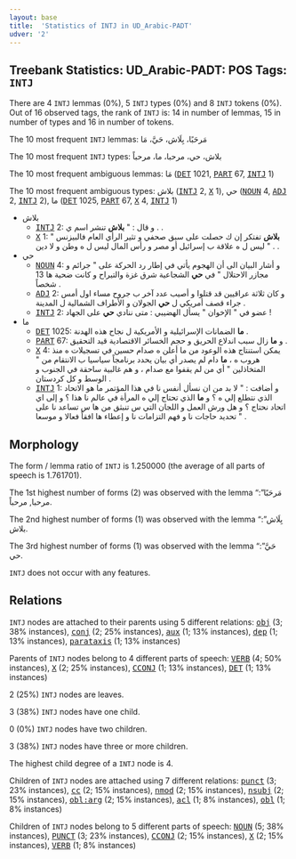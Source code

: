 ```yaml
---
layout: base
title:  'Statistics of INTJ in UD_Arabic-PADT'
udver: '2'
---
```


## Treebank Statistics: UD_Arabic-PADT: POS Tags: `INTJ`

There are 4 `INTJ` lemmas (0%), 5 `INTJ` types (0%) and 8 `INTJ` tokens (0%).
Out of 16 observed tags, the rank of `INTJ` is: 14 in number of lemmas, 15 in number of types and 16 in number of tokens.

The 10 most frequent `INTJ` lemmas: مَرحَبًا، بِلَاش، حَيَّ، مَا

The 10 most frequent `INTJ` types:  بلاش، حي، مرحبا، ما، مرحباً

The 10 most frequent ambiguous lemmas: مَا (<tt><a href="ar_padt-pos-DET.html">DET</a></tt> 1021, <tt><a href="ar_padt-pos-PART.html">PART</a></tt> 67, <tt><a href="ar_padt-pos-INTJ.html">INTJ</a></tt> 1)

The 10 most frequent ambiguous types:  بلاش (<tt><a href="ar_padt-pos-INTJ.html">INTJ</a></tt> 2, <tt><a href="ar_padt-pos-X.html">X</a></tt> 1), حي (<tt><a href="ar_padt-pos-NOUN.html">NOUN</a></tt> 4, <tt><a href="ar_padt-pos-ADJ.html">ADJ</a></tt> 2, <tt><a href="ar_padt-pos-INTJ.html">INTJ</a></tt> 2), ما (<tt><a href="ar_padt-pos-DET.html">DET</a></tt> 1025, <tt><a href="ar_padt-pos-PART.html">PART</a></tt> 67, <tt><a href="ar_padt-pos-X.html">X</a></tt> 4, <tt><a href="ar_padt-pos-INTJ.html">INTJ</a></tt> 1)


* بلاش
  * <tt><a href="ar_padt-pos-INTJ.html">INTJ</a></tt> 2: و قال : " <b>بلاش</b> تنشر اسم ي . .
  * <tt><a href="ar_padt-pos-X.html">X</a></tt> 1: " <b>بلاش</b> تفتكر إن ك حصلت على سبق صحفي و تثير الرأي العام فالبيزنس ليس ل ه علاقة ب إسرائيل أو مصر و رأس المال ليس ل ه وطن و لا دين " . .
* حي
  * <tt><a href="ar_padt-pos-NOUN.html">NOUN</a></tt> 4: و أشار البيان الى أن الهجوم يأتي في إطار رد الحركة على " جرائم و مجازر الاحتلال " في <b>حي</b> الشجاعية شرق غزة والتيراح و كانت ضحية ها 13 شخصاً .
  * <tt><a href="ar_padt-pos-ADJ.html">ADJ</a></tt> 2: و كان ثلاثة عراقيين قد قتلوا و أصيب عدد آخر ب جروح مساء اول أمس جراء قصف أمريكي ل <b>حي</b> الجولان و الأطراف الشمالية ل المدينة .
  * <tt><a href="ar_padt-pos-INTJ.html">INTJ</a></tt> 2: عضو في " الإخوان " يسأل الهضيبي : متى ننادي <b>حي</b> على الجهاد !
* ما
  * <tt><a href="ar_padt-pos-DET.html">DET</a></tt> 1025: <b>ما</b> الضمانات الإسرائيلية و الأمريكية ل نجاح هذه الهدنة .
  * <tt><a href="ar_padt-pos-PART.html">PART</a></tt> 67: و <b>ما</b> زال سبب اندلاع الحريق و حجم الخسائر الاقتصادية قيد التحقيق .
  * <tt><a href="ar_padt-pos-X.html">X</a></tt> 4: يمكن استنتاج هذه الوعود من ما أعلن ه صدام حسين في تسجيلات ه منذ هروب ه ، <b>ما</b> دام لم يصدر أي بيان يحدد برنامجاً سياسيا ب الانتقام من " المتخاذلين " أي من لم يقفوا مع صدام ، و هم غالبية ساحقة في الجنوب و الوسط و كل كردستان .
  * <tt><a href="ar_padt-pos-INTJ.html">INTJ</a></tt> 1: و أضافت : " لا بد من ان نسأل أنفس نا في هذا المؤتمر ما هو الاتحاد الذي نتطلع إلي ه ؟ و <b>ما</b> الذي تحتاج إلي ه المرأة في عالم نا هذا ؟ و إلى اي اتحاد نحتاج ؟ و هل ورش العمل و اللجان التي س تنبثق من ها س تساعد نا على تحديد حاجات نا و فهم التزامات نا و إعطاء ها افقاً فعالا و موسعا " .

## Morphology

The form / lemma ratio of `INTJ` is 1.250000 (the average of all parts of speech is 1.761701).

The 1st highest number of forms (2) was observed with the lemma “مَرحَبًا”: مرحبا, مرحباً.

The 2nd highest number of forms (1) was observed with the lemma “بِلَاش”: بلاش.

The 3rd highest number of forms (1) was observed with the lemma “حَيَّ”: حي.

`INTJ` does not occur with any features.


## Relations

`INTJ` nodes are attached to their parents using 5 different relations: <tt><a href="ar_padt-dep-obj.html">obj</a></tt> (3; 38% instances), <tt><a href="ar_padt-dep-conj.html">conj</a></tt> (2; 25% instances), <tt><a href="ar_padt-dep-aux.html">aux</a></tt> (1; 13% instances), <tt><a href="ar_padt-dep-dep.html">dep</a></tt> (1; 13% instances), <tt><a href="ar_padt-dep-parataxis.html">parataxis</a></tt> (1; 13% instances)

Parents of `INTJ` nodes belong to 4 different parts of speech: <tt><a href="ar_padt-pos-VERB.html">VERB</a></tt> (4; 50% instances), <tt><a href="ar_padt-pos-X.html">X</a></tt> (2; 25% instances), <tt><a href="ar_padt-pos-CCONJ.html">CCONJ</a></tt> (1; 13% instances), <tt><a href="ar_padt-pos-DET.html">DET</a></tt> (1; 13% instances)

2 (25%) `INTJ` nodes are leaves.

3 (38%) `INTJ` nodes have one child.

0 (0%) `INTJ` nodes have two children.

3 (38%) `INTJ` nodes have three or more children.

The highest child degree of a `INTJ` node is 4.

Children of `INTJ` nodes are attached using 7 different relations: <tt><a href="ar_padt-dep-punct.html">punct</a></tt> (3; 23% instances), <tt><a href="ar_padt-dep-cc.html">cc</a></tt> (2; 15% instances), <tt><a href="ar_padt-dep-nmod.html">nmod</a></tt> (2; 15% instances), <tt><a href="ar_padt-dep-nsubj.html">nsubj</a></tt> (2; 15% instances), <tt><a href="ar_padt-dep-obl-arg.html">obl:arg</a></tt> (2; 15% instances), <tt><a href="ar_padt-dep-acl.html">acl</a></tt> (1; 8% instances), <tt><a href="ar_padt-dep-obl.html">obl</a></tt> (1; 8% instances)

Children of `INTJ` nodes belong to 5 different parts of speech: <tt><a href="ar_padt-pos-NOUN.html">NOUN</a></tt> (5; 38% instances), <tt><a href="ar_padt-pos-PUNCT.html">PUNCT</a></tt> (3; 23% instances), <tt><a href="ar_padt-pos-CCONJ.html">CCONJ</a></tt> (2; 15% instances), <tt><a href="ar_padt-pos-X.html">X</a></tt> (2; 15% instances), <tt><a href="ar_padt-pos-VERB.html">VERB</a></tt> (1; 8% instances)

